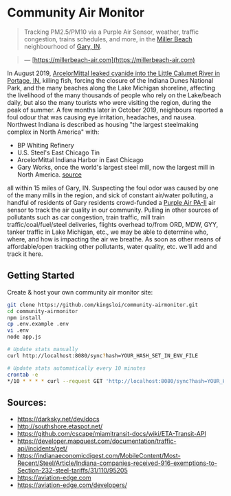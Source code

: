 # Community Air Monitor
> Tracking PM2.5/PM10 via a Purple Air Sensor, weather, traffic congestion, trains schedules, and more, in the [Miller Beach](https://en.wikipedia.org/wiki/Miller_Beach) neighbourhood of [Gary, IN](https://en.wikipedia.org/wiki/Gary,_Indiana).

> — [https://millerbeach-air.com](https://millerbeach-air.com)

In August 2019, [ArcelorMittal leaked cyanide into the Little Calumet River in Portage, IN](https://www.washingtonpost.com/climate-environment/2019/08/19/cyanide-steel-plant-trickled-into-lake-michigan-days-before-public-was-notified/), killing fish, forcing the closure of the Indiana Dunes National Park, and the many beaches along the Lake Michigan shoreline, affecting the livelihood of the many thousands of people who rely on the Lake/beach daily, but also the many tourists who were visiting the region, during the peak of summer. A few months later in October 2019, neighbours reported a foul odour that was causing eye irritation, headaches, and nausea. Northwest Indiana is described as housing "the largest steelmaking complex in North America" with:

 - BP Whiting Refinery
 - U.S. Steel's East Chicago Tin
 - ArcelorMittal Indiana Harbor in East Chicago
 - Gary Works, once the world's largest steel mill, now the largest mill in North America. [source](https://en.wikipedia.org/wiki/Gary_Works)

all within 15 miles of Gary, IN. Suspecting the foul odor was caused by one of the many mills in the region, and sick of constant air/water polluting, a handful of residents of Gary residents crowd-funded a [Purple Air PA-II](https://www2.purpleair.com/collections/air-quality-sensors/products/purpleair-pa-ii) air sensor to track the air quality in our community. Pulling in other sources of pollutants such as car congestion, train traffic, mill train traffic/coal/fuel/steel deliveries, flights overhead to/from ORD, MDW, GYY, tanker traffic in Lake Michigan, etc., we may be able to determine who, where, and how is impacting the air we breathe. As soon as other means of affordable/open tracking other pollutants, water quality, etc. we'll add and track it here.

Getting Started
---------------
Create & host your own community air monitor site:
```bash
git clone https://github.com/kingsloi/community-airmonitor.git
cd community-airmonitor
npm install
cp .env.example .env
vi .env
node app.js

# Update stats manually
curl http://localhost:8080/sync?hash=YOUR_HASH_SET_IN_ENV_FILE

# Update stats automatically every 10 minutes
crontab -e
*/10 * * * * curl --request GET 'http://localhost:8080/sync?hash=YOUR_HASH_SET_IN_ENV_FILE'
```

## Sources:
- https://darksky.net/dev/docs
- http://southshore.etaspot.net/
- https://github.com/cscape/miamitransit-docs/wiki/ETA-Transit-API
- https://developer.mapquest.com/documentation/traffic-api/incidents/get/
- https://indianaeconomicdigest.com/MobileContent/Most-Recent/Steel/Article/Indiana-companies-received-916-exemptions-to-Section-232-steel-tariffs/31/110/95205
- https://aviation-edge.com
- https://aviation-edge.com/developers/
